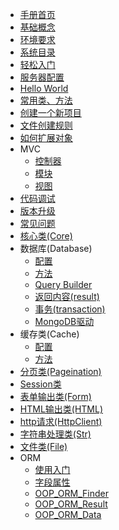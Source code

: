* [手册首页](./)
* [基础概念](base.welcome.html)
* [环境要求](base.system.html)
* [系统目录](base.dir.html)
* [轻松入门](base.rumen.html)
* [服务器配置](base.config.html)
* [Hello World](base.helloworld.html)
* [常用类、方法](base.function.html)
* [创建一个新项目](project.create.html)
* [文件创建规则](base.name.html)
* [如何扩展对象](base.extends.html)
* MVC
  * [控制器](mvc.controller.html)
  * [模块](mvc.model.html)
  * [视图](mvc.view.html)
* [代码调试](dev.debug.html)
* [版本升级](base.update.html)
* [常见问题](base.question.html)
* [核心类(Core)](core.html)
* 数据库(Database)
  * [配置](database.config.html)
  * [方法](database.function.html)
  * [Query Builder](database.querybuilder.html)
  * [返回内容(result)](database.result.html)
  * [事务(transaction)](database.transaction.html)
  * [MongoDB驱动](database.mongodb.html)
* 缓存类(Cache)
  * [配置](cache.config.html)
  * [方法](cache.function.html)
* [分页类(Pageination)](pageination.html)
* [Session类](session.html)
* [表单输出类(Form)](form.html)
* [HTML输出类(HTML)](html.html)
* [http请求(HttpClient)](httpclient.html)
* [字符串处理类(Str)](str.html)
* [文件类(File)](file.html)
* ORM
  * [使用入门](orm.base.html)
  * [字段属性](orm.field.setting.html)
  * [OOP_ORM_Finder](orm.finder.html)
  * [OOP_ORM_Result](orm.result.html)
  * [OOP_ORM_Data](orm.data.html)
